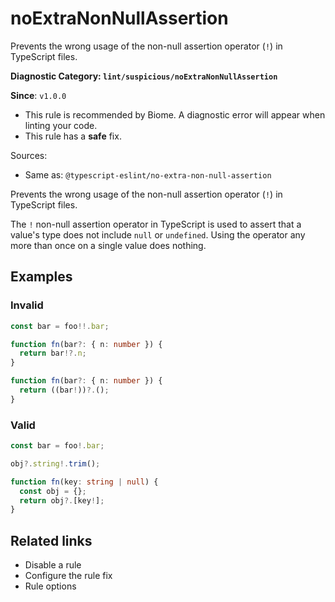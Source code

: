# noExtraNonNullAssertion

Prevents the wrong usage of the non-null assertion operator (`!`) in TypeScript files.

**Diagnostic Category: `lint/suspicious/noExtraNonNullAssertion`**

**Since**: `v1.0.0`

* This rule is recommended by Biome. A diagnostic error will appear when linting your code.
* This rule has a **safe** fix.

Sources: 
- Same as: `@typescript-eslint/no-extra-non-null-assertion`

Prevents the wrong usage of the non-null assertion operator (`!`) in TypeScript files.

The `!` non-null assertion operator in TypeScript is used to assert that a value's type does not include `null` or `undefined`. Using the operator any more than once on a single value does nothing.

## Examples

### Invalid

```ts
const bar = foo!!.bar;
```

```ts
function fn(bar?: { n: number }) {
  return bar!?.n;
}
```

```ts
function fn(bar?: { n: number }) {
  return ((bar!))?.();
}
```

### Valid

```ts
const bar = foo!.bar;

obj?.string!.trim();

function fn(key: string | null) {
  const obj = {};
  return obj?.[key!];
}
```

## Related links

- Disable a rule
- Configure the rule fix
- Rule options